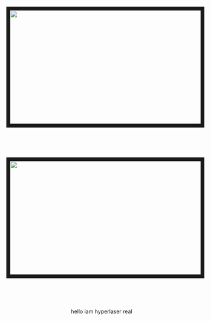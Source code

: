 <p align="center">
<img src="https://i.imgur.com/07yLS5W.png" width="600" height="300" border="10"/>
</p>
</br></br></br>
<p align="center">
<img src="https://i.imgur.com/U0wUxAy.jpeg" width="800" height="300" border="10"/>
</p>
</br></br></br>
<p align=center>hello iam hyperlaser real<p align=center>

